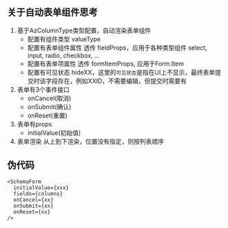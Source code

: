## 关于自动表单组件思考

1. 基于AzColumnType类型配置，自动渲染表单组件
    - 配置有组件类型 valueType
    - 配置有表单组件属性 透传 fieldProps，应用于各种类型组件 select, input, radio, checkbox, ...
    - 配置有表单项属性 透传 formItemProps, 应用于Form.Item
    - 配置有可见状态 hideXX，这里的`可见状态`是指在UI上不显示，最终表单提交时该字段存在，例如XXID，不需要编辑，但提交时需要有
2. 表单有3个事件接口
    - onCancel(取消)
    - onSubmit(确认)
    - onReset(重置)
3. 表单有props
    - initialValue(初始值)
4. 表单渲染 从上到下渲染，位置没有指定，则按列表顺序


## 伪代码
```
<SchemaForm
  initialValue={xxx}
  fields={columns}
  onCancel={xx}
  onSubmit={xx}
  onReset={xx}
/>
```
